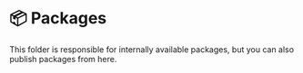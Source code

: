 # 📦 Packages

This folder is responsible for internally available packages, but you can also publish packages from here.
